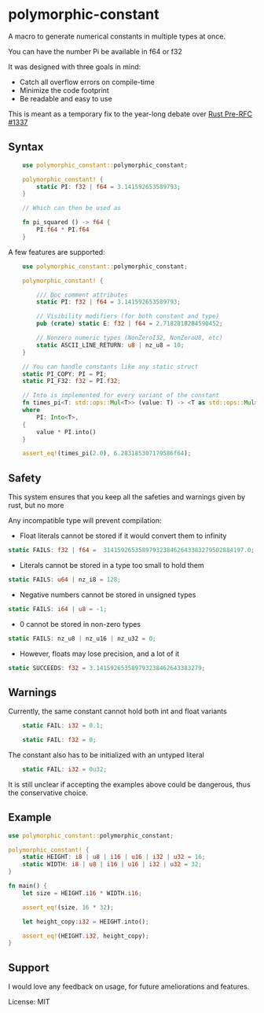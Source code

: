 # polymorphic-constant

A macro to generate numerical constants in multiple types at once.

You can have the number Pi be available in f64 or f32

It was designed with three goals in mind:

* Catch all overflow errors on compile-time
* Minimize the code footprint
* Be readable and easy to use

This is meant as a temporary fix to the year-long debate over [Rust Pre-RFC #1337](https://internals.rust-lang.org/t/pre-rfc-untyped-constants/1337/)

## Syntax

```rust
    use polymorphic_constant::polymorphic_constant;

    polymorphic_constant! {
        static PI: f32 | f64 = 3.141592653589793;
    }

    // Which can then be used as

    fn pi_squared () -> f64 {
        PI.f64 * PI.f64
    }
```

A few features are supported:

```rust
    use polymorphic_constant::polymorphic_constant;

    polymorphic_constant! {

        /// Doc comment attributes
        static PI: f32 | f64 = 3.141592653589793;

        // Visibility modifiers (for both constant and type)
        pub (crate) static E: f32 | f64 = 2.7182818284590452;

        // Nonzero numeric types (NonZeroI32, NonZeroU8, etc)
        static ASCII_LINE_RETURN: u8 | nz_u8 = 10;
    }

    // You can handle constants like any static struct
    static PI_COPY: PI = PI;
    static PI_F32: f32 = PI.f32;

    // Into is implemented for every variant of the constant
    fn times_pi<T: std::ops::Mul<T>> (value: T) -> <T as std::ops::Mul>::Output
    where
        PI: Into<T>,
    {
        value * PI.into()
    }

    assert_eq!(times_pi(2.0), 6.283185307179586f64);
```

## Safety

This system ensures that you keep all the safeties and warnings given by rust, but no more

Any incompatible type will prevent compilation:

* Float literals cannot be stored if it would convert them to infinity
```rust
static FAILS: f32 | f64 =  3141592653589793238462643383279502884197.0;
```

* Literals cannot be stored in a type too small to hold them
```rust
static FAILS: u64 | nz_i8 = 128;
```

* Negative numbers cannot be stored in unsigned types
```rust
static FAILS: i64 | u8 = -1;
```

* 0 cannot be stored in non-zero types
```rust
static FAILS: nz_u8 | nz_u16 | nz_u32 = 0;
```

* However, floats may lose precision, and a lot of it
```rust
static SUCCEEDS: f32 = 3.141592653589793238462643383279;
```

## Warnings

Currently, the same constant cannot hold both int and float variants
```rust
    static FAIL: i32 = 0.1;
```
```rust
    static FAIL: f32 = 0;
```

The constant also has to be initialized with an untyped literal
```rust
    static FAIL: i32 = 0u32;
```

It is still unclear if accepting the examples above could be dangerous,
thus the conservative choice.

## Example

```rust
use polymorphic_constant::polymorphic_constant;

polymorphic_constant! {
    static HEIGHT: i8 | u8 | i16 | u16 | i32 | u32 = 16;
    static WIDTH: i8 | u8 | i16 | u16 | i32 | u32 = 32;
}

fn main() {
    let size = HEIGHT.i16 * WIDTH.i16;

    assert_eq!(size, 16 * 32);

    let height_copy:i32 = HEIGHT.into();

    assert_eq!(HEIGHT.i32, height_copy);
}
```

## Support

I would love any feedback on usage, for future ameliorations and features.

License: MIT

